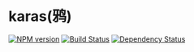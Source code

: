 # karas(鸦)


[![NPM version](https://badge.fury.io/js/karas.png)](https://npmjs.org/package/karas)
[![Build Status](https://travis-ci.org/karasjs/karas.svg?branch=master)](https://travis-ci.org/karasjs/karas)
[![Dependency Status](https://david-dm.org/karasjs/karas.png)](https://david-dm.org/karasjs/karas)
